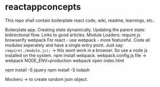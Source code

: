 # reactappconcepts
This repo shall contain boilerplate react code, wiki, readme, learnings, etc..

Boilerplate app.
Creating state dynamically.
Updating the parent state: bidirectional flow.
Links to good articles.
Module Loaders:
  require.js
  browserify
  webpack
For react - use webpack - more featureful.
Code all modules seperately and have a single entry point.
Just say: `require(./module.js);` -> this wont work in a browser.
So use a node js installed on the system.
npm install webpack.
webpack.config.js file -> 
webpack
NODE_ENV=production webpack
open index.html

npm install -S jquery
npm install -S lodash

Mockeru -> to create random json object.

